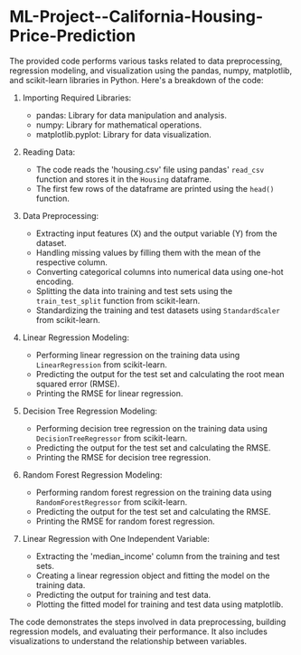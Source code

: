 # ML-Project--California-Housing-Price-Prediction

The provided code performs various tasks related to data preprocessing, regression modeling, and visualization using the pandas, numpy, matplotlib, and scikit-learn libraries in Python. Here's a breakdown of the code:

1. Importing Required Libraries:
   - pandas: Library for data manipulation and analysis.
   - numpy: Library for mathematical operations.
   - matplotlib.pyplot: Library for data visualization.

2. Reading Data:
   - The code reads the 'housing.csv' file using pandas' `read_csv` function and stores it in the `Housing` dataframe.
   - The first few rows of the dataframe are printed using the `head()` function.

3. Data Preprocessing:
   - Extracting input features (X) and the output variable (Y) from the dataset.
   - Handling missing values by filling them with the mean of the respective column.
   - Converting categorical columns into numerical data using one-hot encoding.
   - Splitting the data into training and test sets using the `train_test_split` function from scikit-learn.
   - Standardizing the training and test datasets using `StandardScaler` from scikit-learn.

4. Linear Regression Modeling:
   - Performing linear regression on the training data using `LinearRegression` from scikit-learn.
   - Predicting the output for the test set and calculating the root mean squared error (RMSE).
   - Printing the RMSE for linear regression.

5. Decision Tree Regression Modeling:
   - Performing decision tree regression on the training data using `DecisionTreeRegressor` from scikit-learn.
   - Predicting the output for the test set and calculating the RMSE.
   - Printing the RMSE for decision tree regression.

6. Random Forest Regression Modeling:
   - Performing random forest regression on the training data using `RandomForestRegressor` from scikit-learn.
   - Predicting the output for the test set and calculating the RMSE.
   - Printing the RMSE for random forest regression.

7. Linear Regression with One Independent Variable:
   - Extracting the 'median_income' column from the training and test sets.
   - Creating a linear regression object and fitting the model on the training data.
   - Predicting the output for training and test data.
   - Plotting the fitted model for training and test data using matplotlib.

The code demonstrates the steps involved in data preprocessing, building regression models, and evaluating their performance. It also includes visualizations to understand the relationship between variables.
